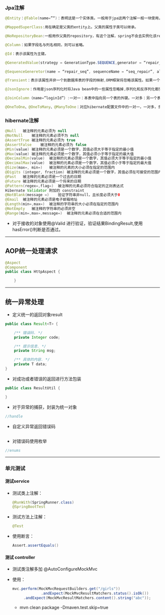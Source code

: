 ### Jpa注解

```java
@Entity：@Table(name=”“)：表明这是一个实体类。一般用于jpa这两个注解一般一块使用，但是如果表名和实体类名相同的话，@Table可以省略

@MappedSuperClass:用在确定是父类的entity上。父类的属性子类可以继承。

@NoRepositoryBean:一般用作父类的repository，有这个注解，spring不会去实例化该repository。

@Column：如果字段名与列名相同，则可以省略。

@Id：表示该属性为主键。

@GeneratedValue(strategy = GenerationType.SEQUENCE,generator = “repair_seq”)：表示主键生成策略是sequence（可以为Auto、IDENTITY、native等，Auto表示可在多个数据库间切换），指定sequence的名字是repair_seq。

@SequenceGeneretor(name = “repair_seq”, sequenceName = “seq_repair”, allocationSize = 1)：name为sequence的名称，以便使用，sequenceName为数据库的sequence名称，两个名称可以一致。

@Transient：表示该属性并非一个到数据库表的字段的映射,ORM框架将忽略该属性。如果一个属性并非数据库表的字段映射,就务必将其标示为@Transient,否则,ORM框架默认其注解为@Basic。@Basic(fetch=FetchType.LAZY)：标记可以指定实体属性的加载方式

@JsonIgnore：作用是json序列化时将Java bean中的一些属性忽略掉,序列化和反序列化都受影响。

@JoinColumn（name=”loginId”）:一对一：本表中指向另一个表的外键。一对多：另一个表指向本表的外键。

@OneToOne、@OneToMany、@ManyToOne：对应hibernate配置文件中的一对一，一对多，多对一。
```

### hibernate注解

```java
@Null	被注释的元素必须为 null
@NotNull	被注释的元素必须不为 null
@AssertTrue	被注释的元素必须为 true
@AssertFalse	被注释的元素必须为 false
@Min(value)	被注释的元素必须是一个数字，其值必须大于等于指定的最小值
@Max(value)	被注释的元素必须是一个数字，其值必须小于等于指定的最大值
@DecimalMin(value)	被注释的元素必须是一个数字，其值必须大于等于指定的最小值
@DecimalMax(value)	被注释的元素必须是一个数字，其值必须小于等于指定的最大值
@Size(max=, min=)	被注释的元素的大小必须在指定的范围内
@Digits (integer, fraction)	被注释的元素必须是一个数字，其值必须在可接受的范围内
@Past	被注释的元素必须是一个过去的日期
@Future	被注释的元素必须是一个将来的日期
@Pattern(regex=,flag=)	被注释的元素必须符合指定的正则表达式
Hibernate Validator 附加的 constraint
@NotBlank(message =)	验证字符串非null，且长度必须大于0
@Email	被注释的元素必须是电子邮箱地址
@Length(min=,max=)	被注释的字符串的大小必须在指定的范围内
@NotEmpty	被注释的字符串的必须非空
@Range(min=,max=,message=)	被注释的元素必须在合适的范围内

```

- 对于接收的对象使用@Valid 进行验证，验证结果BindingResult,使用hasError()判断是否通过。

---

## AOP统一处理请求

``` java
@Aspect
@Component
public class HttpAspect {

    }
```

---
## 统一异常处理

- 定义统一的返回对象result

```java
public class Result<T> {

    /** 错误码. */
    private Integer code;

    /** 提示信息. */
    private String msg;

    /** 具体的内容. */
    private T data;
}
```

- 对成功或者错误的返回进行方法包装

``` java  
public class ResultUtil {

}

```

- 对于异常的捕获，封装为统一对象

``` java
//handle
```

- 自定义异常返回错误码

``` java

```

- 对错误码使用枚举

``` java
//enums
```

---

### 单元测试

####  测试service
- 测试类上注解：
  ``` java
  @RunWith(SpringRunner.class)
  @SpringBootTest
  ```
- 测试方法上注解：
  ``` java
  @Test
  ```
- 使用断言：
   ``` java
   Assert.assertEquals()
   ```

#### 测试 controller

- 测试类注解多加 @AutoConfigureMockMvc

- 使用：

  ``` java
  mvc.perform(MockMvcRequestBuilders.get("/girls"))
               .andExpect(MockMvcResultMatchers.status().isOk())
       .andExpect(MockMvcResultMatchers.content().string("abc"));
  ```

  - mvn clean package -Dmaven.test.skip=true
